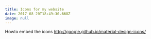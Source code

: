 ```yaml
---
title: Icons for my website
date: 2017-08-20T18:49:30.668Z
image: null
---
```

Howto embed the icons
http://google.github.io/material-design-icons/
